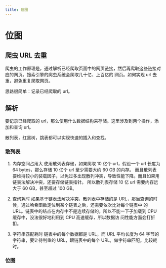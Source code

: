 ```yaml
---
title: 位图
---
```


# 位图
## 爬虫 URL 去重
爬虫的工作原理是，通过解析已经爬取页面中的网页链接，然后再爬取这些链接对应的网页。搜索引擎的爬虫系统会爬取几十亿、上百亿的
网页。如何实现 url 去重，避免重复爬取网页。

思路很简单：记录已经爬取的 url。

## 解析
要记录已经爬取的 url，那么使用什么数据结构来存储。这里涉及到两个操作，添加和查询 url。

散列表，红黑树，跳表都可以实现快速的插入和查找。

### 散列表
1. 内存空间占用大
使用散列表存储，如果爬取 10 亿个 url，假设一个 url 长度为 64 bytes，那么存储 10 亿个 url 至少需要大约 60 GB 的内存。
而且散列表要维持较小的装载因子，以免过多出现散列冲突，导致性能下降。而且如果用链表法解决冲突，还要存储链表指针。
所以散列表存储 10 亿 url 需要内存远大于 60 GB，甚至超过 100 GB。

2. 查询耗时
如果基于链表法解决冲突，散列表中存储的是 URL，那当查询的时候，通过哈希函数定位到某个链表之后，还需要依次比对每个链表中
的 URL。链表中的结点在内存中不是连续存储的，所以不能一下子加载到 CPU 缓存中，没法很好地利用到 CPU 高速缓存，所以数据访
问性能方面会打折扣。

3. 字符串匹配耗时
链表中的每个数据都是 URL，而 URL 平均长度为 64 字节的字符串，要让待判重的 URL，跟链表中的每个 URL，做字符串匹配。比较耗时。

### 位图
